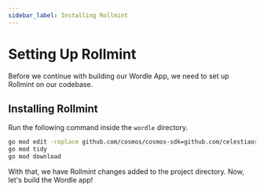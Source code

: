 ```yaml
---
sidebar_label: Installing Rollmint
---
```


# Setting Up Rollmint

Before we continue with building our Wordle App, we need to set up Rollmint on our codebase.

## Installing Rollmint

Run the following command inside the `wordle` directory.

```sh
go mod edit -replace github.com/cosmos/cosmos-sdk=github.com/celestiaorg/cosmos-sdk-rollmint@v0.46.1-rollmint-v0.4.0
go mod tidy
go mod download
```

With that, we have Rollmint changes added to the project directory. Now, let's build the Wordle app!
